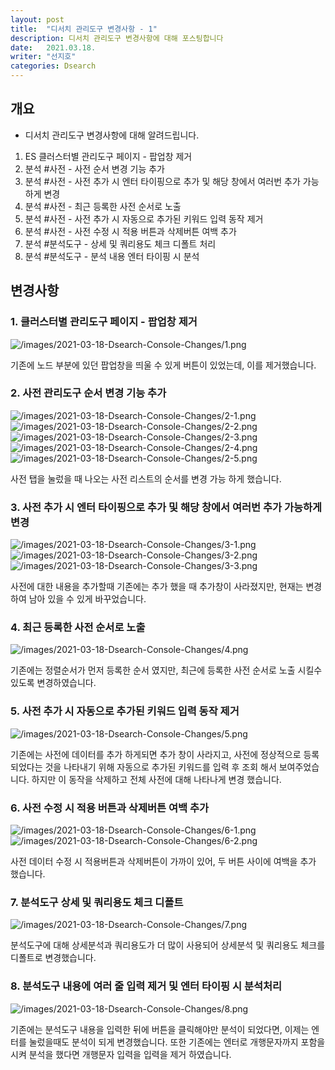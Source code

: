 ```yaml
---
layout: post
title:  "디서치 관리도구 변경사항 - 1"
description: 디서치 관리도구 변경사항에 대해 포스팅합니다
date:   2021.03.18.
writer: "선지호"
categories: Dsearch
---
```


## 개요
- 디서치 관리도구 변경사항에 대해 알려드립니다.

1. ES 클러스터별 관리도구 페이지 - 팝업창 제거
2. 분석 #사전 - 사전 순서 변경 기능 추가
3. 분석 #사전 - 사전 추가 시 엔터 타이핑으로 추가 및 해당 창에서 여러번 추가 가능하게 변경
4. 분석 #사전 - 최근 등록한 사전 순서로 노출
5. 분석 #사전 - 사전 추가 시 자동으로 추가된 키워드 입력 동작 제거
6. 분석 #사전 - 사전 수정 시 적용 버튼과 삭제버튼 여백 추가
7. 분석 #분석도구 - 상세 및 쿼리용도 체크 디폴트 처리
8. 분석 #분석도구 - 분석 내용 엔터 타이핑 시 분석 


## 변경사항

### 1. 클러스터별 관리도구 페이지 - 팝업창 제거
![/images/2021-03-18-Dsearch-Console-Changes/1.png](/images/2021-03-18-Dsearch-Console-Changes/1.png)

기존에 노드 부분에 있던 팝업창을 띄울 수 있게 버튼이 있었는데, 이를 제거했습니다.

### 2. 사전 관리도구 순서 변경 기능 추가
![/images/2021-03-18-Dsearch-Console-Changes/2-1.png](/images/2021-03-18-Dsearch-Console-Changes/2-1.png)
![/images/2021-03-18-Dsearch-Console-Changes/2-2.png](/images/2021-03-18-Dsearch-Console-Changes/2-2.png)
![/images/2021-03-18-Dsearch-Console-Changes/2-3.png](/images/2021-03-18-Dsearch-Console-Changes/2-3.png)
![/images/2021-03-18-Dsearch-Console-Changes/2-4.png](/images/2021-03-18-Dsearch-Console-Changes/2-4.png)
![/images/2021-03-18-Dsearch-Console-Changes/2-5.png](/images/2021-03-18-Dsearch-Console-Changes/2-5.png)

사전 탭을 눌렀을 때 나오는 사전 리스트의 순서를 변경 가능 하게 했습니다.

### 3. 사전 추가 시 엔터 타이핑으로 추가 및 해당 창에서 여러번 추가 가능하게 변경
![/images/2021-03-18-Dsearch-Console-Changes/3-1.png](/images/2021-03-18-Dsearch-Console-Changes/3-1.png)
![/images/2021-03-18-Dsearch-Console-Changes/3-2.png](/images/2021-03-18-Dsearch-Console-Changes/3-2.png)
![/images/2021-03-18-Dsearch-Console-Changes/3-3.png](/images/2021-03-18-Dsearch-Console-Changes/3-3.png)

사전에 대한 내용을 추가할때 기존에는 추가 했을 때 추가창이 사라졌지만, 현재는 변경하여 남아 있을 수 있게 바꾸었습니다.

### 4. 최근 등록한 사전 순서로 노출
![/images/2021-03-18-Dsearch-Console-Changes/4.png](/images/2021-03-18-Dsearch-Console-Changes/4.png)

기존에는 정렬순서가 먼저 등록한 순서 였지만, 최근에 등록한 사전 순서로 노출 시킬수 있도록 변경하였습니다.

### 5. 사전 추가 시 자동으로 추가된 키워드 입력 동작 제거
![/images/2021-03-18-Dsearch-Console-Changes/5.png](/images/2021-03-18-Dsearch-Console-Changes/5.png)

기존에는 사전에 데이터를 추가 하게되면 추가 창이 사라지고,
사전에 정상적으로 등록되었다는 것을 나타내기 위해 자동으로 추가된 키워드를 입력 후 조회 해서 보여주었습니다.
하지만 이 동작을 삭제하고 전체 사전에 대해 나타나게 변경 했습니다.

### 6. 사전 수정 시 적용 버튼과 삭제버튼 여백 추가
![/images/2021-03-18-Dsearch-Console-Changes/6-1.png](/images/2021-03-18-Dsearch-Console-Changes/6-1.png)
![/images/2021-03-18-Dsearch-Console-Changes/6-2.png](/images/2021-03-18-Dsearch-Console-Changes/6-2.png)

사전 데이터 수정 시 적용버튼과 삭제버튼이 가까이 있어, 두 버튼 사이에 여백을 추가 했습니다.

### 7. 분석도구 상세 및 쿼리용도 체크 디폴트
![/images/2021-03-18-Dsearch-Console-Changes/7.png](/images/2021-03-18-Dsearch-Console-Changes/7.png)

분석도구에 대해 상세분석과 쿼리용도가 더 많이 사용되어 상세분석 및 쿼리용도 체크를 디폴트로 변경했습니다.

### 8. 분석도구 내용에 여러 줄 입력 제거 및 엔터 타이핑 시 분석처리 
![/images/2021-03-18-Dsearch-Console-Changes/8.png](/images/2021-03-18-Dsearch-Console-Changes/8.png)

기존에는 분석도구 내용을 입력한 뒤에 버튼을 클릭해야만 분석이 되었다면, 이제는 엔터를 눌렀을때도 분석이 되게 변경했습니다.
또한 기존에는 엔터로 개행문자까지 포함을 시켜 분석을 했다면 개행문자 입력을 입력을 제거 하였습니다.
